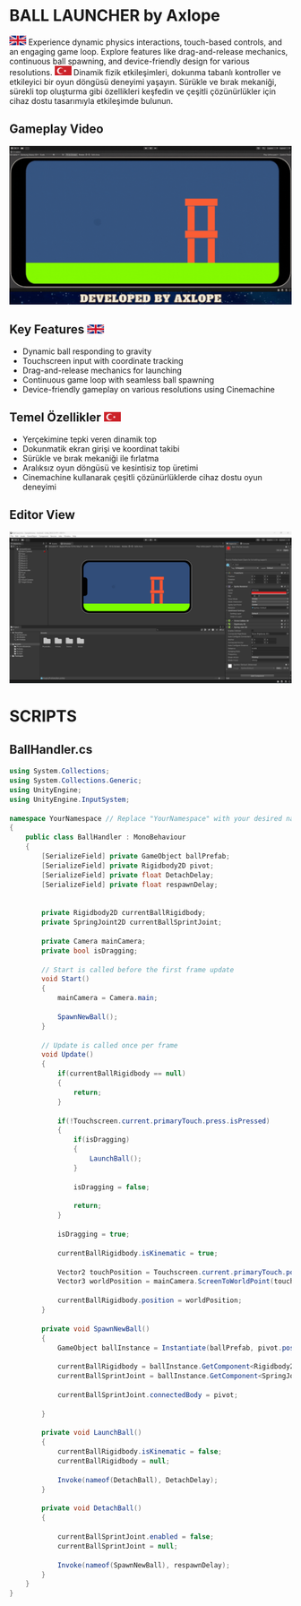 # BALL LAUNCHER by Axlope

<img src="https://github.com/Axlope/ball-launcher/blob/main/Media/eng_logo.png" alt="en_logo" width="30"/>
Experience dynamic physics interactions, touch-based controls, and an engaging game loop. Explore features like drag-and-release mechanics, continuous ball spawning, and device-friendly design for various resolutions.

<img src="https://github.com/Axlope/ball-launcher/blob/main/Media/tr_logo.png" alt="tr_logo" width="30"/>
Dinamik fizik etkileşimleri, dokunma tabanlı kontroller ve etkileyici bir oyun döngüsü deneyimi yaşayın. Sürükle ve bırak mekaniği, sürekli top oluşturma gibi özellikleri keşfedin ve çeşitli çözünürlükler için cihaz dostu tasarımıyla etkileşimde bulunun.

## Gameplay Video
![](https://github.com/Axlope/ball-launcher/blob/main/Media/ball-launcher-gameplay.gif)

## Key Features <img src="https://github.com/Axlope/ball-launcher/blob/main/Media/eng_logo.png" alt="en_logo" width="30"/>
- Dynamic ball responding to gravity
- Touchscreen input with coordinate tracking
- Drag-and-release mechanics for launching
- Continuous game loop with seamless ball spawning
- Device-friendly gameplay on various resolutions using Cinemachine

## Temel Özellikler <img src="https://github.com/Axlope/ball-launcher/blob/main/Media/tr_logo.png" alt="tr_logo" width="30"/>
- Yerçekimine tepki veren dinamik top
- Dokunmatik ekran girişi ve koordinat takibi
- Sürükle ve bırak mekaniği ile fırlatma
- Aralıksız oyun döngüsü ve kesintisiz top üretimi
- Cinemachine kullanarak çeşitli çözünürlüklerde cihaz dostu oyun deneyimi

## Editor View
![](https://github.com/Axlope/ball-launcher/blob/main/Media/Editor.png)

# SCRIPTS

## BallHandler.cs
```csharp
using System.Collections;
using System.Collections.Generic;
using UnityEngine;
using UnityEngine.InputSystem;

namespace YourNamespace // Replace "YourNamespace" with your desired namespace name
{
    public class BallHandler : MonoBehaviour
    {
        [SerializeField] private GameObject ballPrefab;
        [SerializeField] private Rigidbody2D pivot;
        [SerializeField] private float DetachDelay;
        [SerializeField] private float respawnDelay;

        
        private Rigidbody2D currentBallRigidbody;
        private SpringJoint2D currentBallSprintJoint;

        private Camera mainCamera;
        private bool isDragging;

        // Start is called before the first frame update
        void Start()
        {
            mainCamera = Camera.main;

            SpawnNewBall();
        }

        // Update is called once per frame
        void Update()
        {
            if(currentBallRigidbody == null)
            {
                return;
            }

            if(!Touchscreen.current.primaryTouch.press.isPressed)
            {
                if(isDragging)
                {
                    LaunchBall();
                }

                isDragging = false;
                
                return;
            }

            isDragging = true;

            currentBallRigidbody.isKinematic = true;

            Vector2 touchPosition = Touchscreen.current.primaryTouch.position.ReadValue();
            Vector3 worldPosition = mainCamera.ScreenToWorldPoint(touchPosition);

            currentBallRigidbody.position = worldPosition;
        }

        private void SpawnNewBall()
        {
            GameObject ballInstance = Instantiate(ballPrefab, pivot.position, Quaternion.identity);

            currentBallRigidbody = ballInstance.GetComponent<Rigidbody2D>();
            currentBallSprintJoint = ballInstance.GetComponent<SpringJoint2D>();

            currentBallSprintJoint.connectedBody = pivot;

        }

        private void LaunchBall()
        {
            currentBallRigidbody.isKinematic = false;
            currentBallRigidbody = null;

            Invoke(nameof(DetachBall), DetachDelay);
        }

        private void DetachBall()
        {

            currentBallSprintJoint.enabled = false;
            currentBallSprintJoint = null;

            Invoke(nameof(SpawnNewBall), respawnDelay);
        }
    }
}
```


